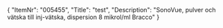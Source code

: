 {
  "ItemNr": "005455",
  "Title": "test",
  "Description": "SonoVue, pulver och vätska till inj-vätska, dispersion 8 mikrol/ml Bracco"
}
